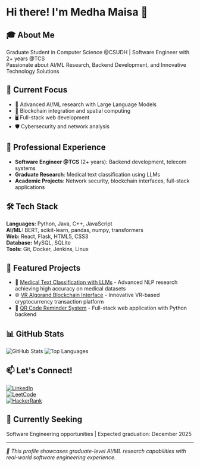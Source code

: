 # Hi there! I'm Medha Maisa 👋

## 🎓 About Me
Graduate Student in Computer Science @CSUDH | Software Engineer with 2+ years @TCS  
Passionate about AI/ML Research, Backend Development, and Innovative Technology Solutions

## 🔬 Current Focus
- 🧠 Advanced AI/ML research with Large Language Models
- 🔗 Blockchain integration and spatial computing
- 🖥️ Full-stack web development
- 🛡️ Cybersecurity and network analysis

## 💼 Professional Experience
- **Software Engineer @TCS** (2+ years): Backend development, telecom systems
- **Graduate Research**: Medical text classification using LLMs  
- **Academic Projects**: Network security, blockchain interfaces, full-stack applications

## 🛠️ Tech Stack
**Languages:** Python, Java, C++, JavaScript  
**AI/ML:** BERT, scikit-learn, pandas, numpy, transformers  
**Web:** React, Flask, HTML5, CSS3  
**Database:** MySQL, SQLite  
**Tools:** Git, Docker, Jenkins, Linux  

## 🚀 Featured Projects
- 🔬 [Medical Text Classification with LLMs](https://github.com/mmaisa1/Medical-Text-Classification-LLMs) - Advanced NLP research achieving high accuracy on medical datasets
- 🌐 [VR Algorand Blockchain Interface](https://github.com/mmaisa1/VR_Algorand_Project) - Innovative VR-based cryptocurrency transaction platform  
- 📱 [QR Code Reminder System](https://github.com/mmaisa1/Qr-reminder-project) - Full-stack web application with Python backend

## 📊 GitHub Stats
![GitHub Stats](https://github-readme-stats.vercel.app/api?username=mmaisa1&show_icons=true&theme=radical)
![Top Languages](https://github-readme-stats.vercel.app/api/top-langs/?username=mmaisa1&layout=compact&theme=radical)

## 📫 Let's Connect!
[![LinkedIn](https://img.shields.io/badge/LinkedIn-blue?logo=linkedin)](https://linkedin.com/in/maisa-medha)  
[![LeetCode](https://img.shields.io/badge/LeetCode-orange?logo=leetcode)](https://leetcode.com/u/MedhaMaisa/)  
[![HackerRank](https://img.shields.io/badge/HackerRank-green?logo=hackerrank)](https://www.hackerrank.com/profile/Medha_Maisa)

## 🎯 Currently Seeking
Software Engineering opportunities | Expected graduation: December 2025

---
*🔬 This profile showcases graduate-level AI/ML research capabilities with real-world software engineering experience.*

